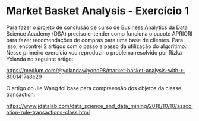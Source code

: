 # Market Basket Analysis - Exercício 1

Para fazer o projeto de conclusão de curso de Business Analytics da Data Science Academy (DSA) preciso entender como funciona o pacote APRIORI para fazer recomendações de compras para uma base de clientes. Para isso, encontrei 2 artigos com o passo a passo da utilização do algorítimo. Nesse primeiro exercício vou reproduzir o problema resolvido por Rizka Yolanda no seguinte artigo:

https://medium.com/@yolandawiyono98/market-basket-analysis-with-r-8001417a8e29

O artigo do Jie Wang foi base para compreensão dos objetos da classe transaction:

https://www.jdatalab.com/data_science_and_data_mining/2018/10/10/association-rule-transactions-class.html

